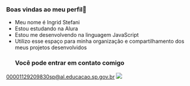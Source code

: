 ### Boas vindas ao meu perfil💟
- Meu nome é Ingrid Stefani
- Estou estudando na Alura
- Estou me desenvolvendo na linguagem JavaScript
- Utilizo esse espaço para minha organização e compartilhamento dos meus projetos desenvolvidos
  ### Você pode entrar em contato comigo
 00001129209830sp@al.educacao.sp.gov.br
 ![](https://media3.giphy.com/media/v1.Y2lkPTc5MGI3NjExbGRlaHNvMzhtZnl3OHA1aDlvZWYyN2xrdnF0N2IyZDljdmJzc2h5dCZlcD12MV9pbnRlcm5hbF9naWZfYnlfaWQmY3Q9Zw/F99PZtJC8Hxm0/giphy.webp)
